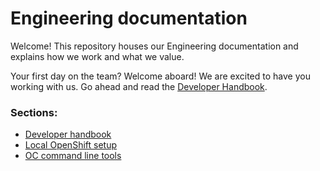 
# Engineering documentation

Welcome! This repository houses our Engineering documentation and explains how we work and what we value.

Your first day on the team? Welcome aboard! We are excited to have you working with us. Go ahead and read the [Developer Handbook](/.handbook).

### Sections:

* [Developer handbook](handbook)
* [Local OpenShift setup](infrastructure/local-openshift.md)
* [OC command line tools](infrastructure/oc-cli.md)
